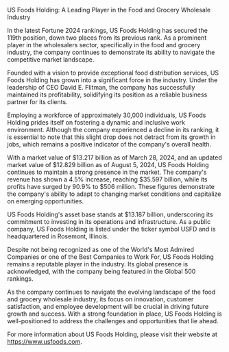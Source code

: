 US Foods Holding: A Leading Player in the Food and Grocery Wholesale Industry

In the latest Fortune 2024 rankings, US Foods Holding has secured the 119th position, down two places from its previous rank. As a prominent player in the wholesalers sector, specifically in the food and grocery industry, the company continues to demonstrate its ability to navigate the competitive market landscape.

Founded with a vision to provide exceptional food distribution services, US Foods Holding has grown into a significant force in the industry. Under the leadership of CEO David E. Flitman, the company has successfully maintained its profitability, solidifying its position as a reliable business partner for its clients.

Employing a workforce of approximately 30,000 individuals, US Foods Holding prides itself on fostering a dynamic and inclusive work environment. Although the company experienced a decline in its ranking, it is essential to note that this slight drop does not detract from its growth in jobs, which remains a positive indicator of the company's overall health.

With a market value of $13.217 billion as of March 28, 2024, and an updated market value of $12.829 billion as of August 5, 2024, US Foods Holding continues to maintain a strong presence in the market. The company's revenue has shown a 4.5% increase, reaching $35.597 billion, while its profits have surged by 90.9% to $506 million. These figures demonstrate the company's ability to adapt to changing market conditions and capitalize on emerging opportunities.

US Foods Holding's asset base stands at $13.187 billion, underscoring its commitment to investing in its operations and infrastructure. As a public company, US Foods Holding is listed under the ticker symbol USFD and is headquartered in Rosemont, Illinois.

Despite not being recognized as one of the World's Most Admired Companies or one of the Best Companies to Work For, US Foods Holding remains a reputable player in the industry. Its global presence is acknowledged, with the company being featured in the Global 500 rankings.

As the company continues to navigate the evolving landscape of the food and grocery wholesale industry, its focus on innovation, customer satisfaction, and employee development will be crucial in driving future growth and success. With a strong foundation in place, US Foods Holding is well-positioned to address the challenges and opportunities that lie ahead.

For more information about US Foods Holding, please visit their website at https://www.usfoods.com.